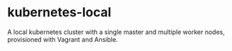 # kubernetes-local
A local kubernetes cluster with a single master and multiple worker nodes, provisioned with Vagrant and Ansible.
